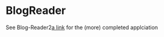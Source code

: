 BlogReader
==========
See Blog-Reader2[a link](https://github.com/nuxe/BlogReader-2) for the (more) completed applciation
